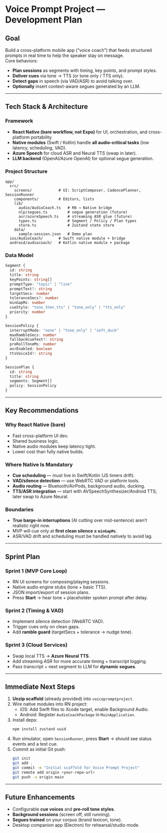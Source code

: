 # Voice Prompt Project — Development Plan

## Goal
Build a cross-platform mobile app (“voice coach”) that feeds structured prompts in real time to help the speaker stay on message.  
Core behaviors:
- **Plan sessions** as segments with timing, key points, and prompt styles.  
- **Deliver cues** via tone → TTS (or tone only / TTS only).  
- **Detect gaps** in speech (via VAD/ASR) to avoid talking over.  
- **Optionally** insert context-aware segues generated by an LLM.  

---

## Tech Stack & Architecture

### Framework
- **React Native (bare workflow, not Expo)** for UI, orchestration, and cross-platform portability.
- **Native modules** (Swift / Kotlin) handle **all audio-critical tasks** (low latency, scheduling, VAD).
- **Azure Speech** for cloud ASR and Neural TTS (swap in later).
- **LLM backend** (OpenAI/Azure OpenAI) for optional segue generation.

### Project Structure
```
app/
  src/
    screens/            # UI: ScriptComposer, CadencePlanner, SessionRunner
    components/         # Editors, lists
    lib/
      audio/AudioCoach.ts   # RN → Native bridge
      nlp/segues.ts         # segue generation (future)
      asr/azureSpeech.ts    # streaming ASR glue (future)
      types.ts              # Segment / Policy / Plan types
      store.ts              # Zustand state store
    data/
      sample-session.json   # Demo plan
  ios/AudioCoach/       # Swift native module + bridge
  android/audiocoach/   # Kotlin native module + package
```

### Data Model
```ts
Segment {
  id: string
  title: string
  keyPoints: string[]
  promptType: "topic" | "line"
  promptText?: string
  targetSecs: number
  toleranceSecs?: number
  minGapMs: number
  cueStyle: "tone_then_tts" | "tone_only" | "tts_only"
  priority: number
}

SessionPolicy {
  interruptMode: "none" | "tone_only" | "soft_duck"
  maxRambleSecs: number
  fallbackCueText?: string
  preRollToneMs: number
  asrEnabled: boolean
  ttsVoiceId?: string
}

SessionPlan {
  id: string
  title: string
  segments: Segment[]
  policy: SessionPolicy
}
```

---

## Key Recommendations

### Why React Native (bare)
- Fast cross-platform UI dev.  
- Shared business logic.  
- Native audio modules keep latency tight.  
- Lower cost than fully native builds.

### Where Native Is Mandatory
- **Cue scheduling** — must live in Swift/Kotlin (JS timers drift).  
- **VAD/silence detection** — use WebRTC VAD or platform tools.  
- **Audio routing** — Bluetooth/AirPods, background audio, ducking.  
- **TTS/ASR integration** — start with AVSpeechSynthesizer/Android TTS; later swap to Azure Neural.

### Boundaries
- **True barge-in interruptions** (AI cutting over mid-sentence) aren’t realistic right now.  
- MVP will cue only at **first clean silence ≥ `minGapMs`**.  
- ASR/VAD drift and scheduling must be handled natively to avoid lag.  

---

## Sprint Plan

### Sprint 1 (MVP Core Loop)
- RN UI screens for composing/playing sessions.  
- Native audio engine stubs (tone + basic TTS).  
- JSON import/export of session plans.  
- Press **Start** → hear tone + placeholder spoken prompt after delay.  

### Sprint 2 (Timing & VAD)
- Implement silence detection (WebRTC VAD).  
- Trigger cues only on clean gaps.  
- Add **ramble guard** (targetSecs + tolerance → nudge tone).  

### Sprint 3 (Cloud Services)
- Swap local TTS → **Azure Neural TTS**.  
- Add streaming ASR for more accurate timing + transcript logging.  
- Pass transcript + next segment to LLM for **dynamic segues**.  

---

## Immediate Next Steps
1. **Unzip scaffold** (already provided) into `voicepromptproject`.  
2. Wire native modules into RN project:  
   - iOS: Add Swift files to Xcode target, enable Background Audio.  
   - Android: Register `AudioCoachPackage` in `MainApplication`.  
3. Install deps:  
   ```bash
   npm install zustand uuid
   ```  
4. Run simulator, open `SessionRunner`, press **Start** → should see status events and a test cue.  
5. Commit as initial Git push:  
   ```bash
   git init
   git add .
   git commit -m "Initial scaffold for Voice Prompt Project"
   git remote add origin <your-repo-url>
   git push -u origin main
   ```

---

## Future Enhancements
- Configurable **cue voices** and **pre-roll tone styles**.  
- **Background sessions** (screen off, still running).  
- **Segues trained** on your corpus (brand lexicon, tone).  
- Desktop companion app (Electron) for rehearsal/studio mode.  
